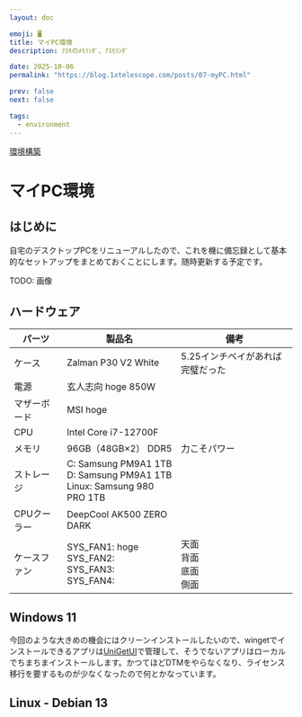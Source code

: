 ```yaml
---
layout: doc

emoji: 🖥️
title: マイPC環境
description: ｱｽﾓのﾒﾓﾗﾝﾀﾞ、ｱｽﾓﾗﾝﾀﾞ

date: 2025-10-06
permalink: "https://blog.1xtelescope.com/posts/07-myPC.html"

prev: false
next: false

tags:
  - environment
---
```


[環境構築](../tags/environment)

# マイPC環境

## はじめに

自宅のデスクトップPCをリニューアルしたので、これを機に備忘録として基本的なセットアップをまとめておくことにします。随時更新する予定です。

TODO: 画像

## ハードウェア

| パーツ | 製品名 | 備考 |
| --- | --- | --- |
| ケース | Zalman P30 V2 White | 5.25インチベイがあれば完璧だった |
| 電源 | 玄人志向 hoge 850W | |
| マザーボード | MSI hoge | |
| CPU | Intel Core i7-12700F | |
| メモリ | 96GB（48GB×2） DDR5 | 力こそパワー |
| ストレージ | C: Samsung PM9A1 1TB <br/> D: Samsung PM9A1 1TB <br/> Linux: Samsung 980 PRO 1TB | |
| CPUクーラー | DeepCool AK500 ZERO DARK | |
| ケースファン | SYS_FAN1: hoge <br/> SYS_FAN2: <br/> SYS_FAN3: <br/> SYS_FAN4: | 天面 <br/> 背面 <br/> 底面 <br/> 側面 |

## Windows 11

今回のような大きめの機会にはクリーンインストールしたいので、wingetでインストールできるアプリは[UniGetUI](https://github.com/marticliment/UniGetUI.git)で管理して、そうでないアプリはローカルでちまちまインストールします。かつてほどDTMをやらなくなり、ライセンス移行を要するものが少なくなったので何とかなっています。

## Linux - Debian 13
